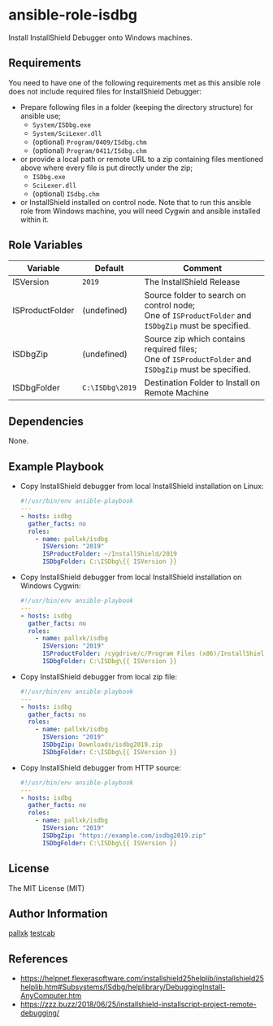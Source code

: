 ansible-role-isdbg
==================

Install InstallShield Debugger onto Windows machines.

Requirements
------------

You need to have one of the following requirements met as this ansible role does not include required files for InstallShield Debugger:

*   Prepare following files in a folder (keeping the directory structure) for ansible use;
    *   `System/ISDbg.exe`
    *   `System/SciLexer.dll`
    *   (optional) `Program/0409/ISdbg.chm`
    *   (optional) `Program/0411/ISdbg.chm`
*   or provide a local path or remote URL to a zip containing files mentioned above where every file is put directly under the zip;
    *   `ISDbg.exe`
    *   `SciLexer.dll`
    *   (optional) `ISdbg.chm`
*   or InstallShield installed on control node. Note that to run this ansible role from Windows machine, you will need Cygwin and ansible installed within it.

Role Variables
--------------

Variable        | Default         | Comment
--------------- | --------------- | -------
ISVersion       | `2019`          | The InstallShield Release
ISProductFolder | (undefined)     | Source folder to search on control node;  <br>One of `ISProductFolder` and `ISDbgZip` must be specified.
ISDbgZip        | (undefined)     | Source zip which contains required files; <br>One of `ISProductFolder` and `ISDbgZip` must be specified.
ISDbgFolder     | `C:\ISDbg\2019` | Destination Folder to Install on Remote Machine

Dependencies
------------

None.

Example Playbook
----------------

*   Copy InstallShield debugger from local InstallShield installation on Linux:

    ```yaml
    #!/usr/bin/env ansible-playbook
    ---
    - hosts: isdbg
      gather_facts: no
      roles:
        - name: pallxk/isdbg
          ISVersion: "2019"
          ISProductFolder: ~/InstallShield/2019
          ISDbgFolder: C:\ISDbg\{{ ISVersion }}
    ```

*   Copy InstallShield debugger from local InstallShield installation on Windows Cygwin:

    ```yaml
    #!/usr/bin/env ansible-playbook
    ---
    - hosts: isdbg
      gather_facts: no
      roles:
        - name: pallxk/isdbg
          ISVersion: "2019"
          ISProductFolder: /cygdrive/c/Program Files (x86)/InstallShield/2019
          ISDbgFolder: C:\ISDbg\{{ ISVersion }}
    ```

*   Copy InstallShield debugger from local zip file:

    ```yaml
    #!/usr/bin/env ansible-playbook
    ---
    - hosts: isdbg
      gather_facts: no
      roles:
        - name: pallxk/isdbg
          ISVersion: "2019"
          ISDbgZip: Downloads/isdbg2019.zip
          ISDbgFolder: C:\ISDbg\{{ ISVersion }}
    ```

*   Copy InstallShield debugger from HTTP source:

    ```yaml
    #!/usr/bin/env ansible-playbook
    ---
    - hosts: isdbg
      gather_facts: no
      roles:
        - name: pallxk/isdbg
          ISVersion: "2019"
          ISDbgZip: "https://example.com/isdbg2019.zip"
          ISDbgFolder: C:\ISDbg\{{ ISVersion }}
    ```

License
-------

The MIT License (MIT)

Author Information
------------------

[pallxk](https://github.com/pallxk)
[testcab](https://github.com/testcab)


References
----------

* https://helpnet.flexerasoftware.com/installshield25helplib/installshield25helplib.htm#Subsystems/ISdbg/helplibrary/DebuggingInstall-AnyComputer.htm
* https://zzz.buzz/2018/06/25/installshield-installscript-project-remote-debugging/

